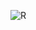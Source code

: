 
![R](https://user-images.githubusercontent.com/93399183/174452871-0d46820d-17a8-4d3c-b95f-72d45e61bb07.png)
